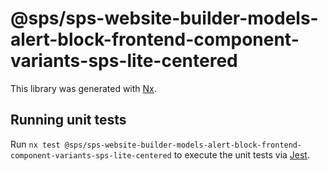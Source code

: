 # @sps/sps-website-builder-models-alert-block-frontend-component-variants-sps-lite-centered

This library was generated with [Nx](https://nx.dev).

## Running unit tests

Run `nx test @sps/sps-website-builder-models-alert-block-frontend-component-variants-sps-lite-centered` to execute the unit tests via [Jest](https://jestjs.io).
